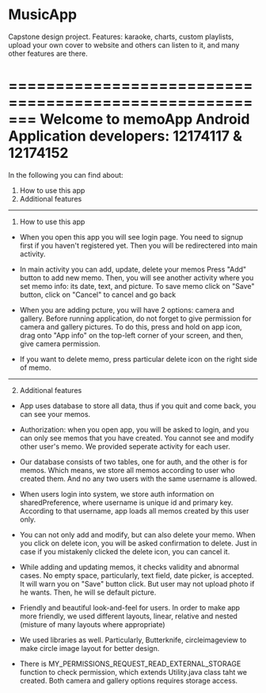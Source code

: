 # MusicApp
Capstone design project. Features: karaoke, charts, custom playlists, upload your own cover to website and others 
can listen to it, and many other features are there.

=======================================================
		     Welcome to memoApp Android Application
		        developers: 12174117 & 12174152
=======================================================

In the following you can find about:

1. How to use this app
2. Additional features

---------------------------------------------------------------------------------

1. How to use this app

* When you open this app you will see login page.
  You need to signup first if you haven't registered yet.
  Then you will be redirectered into main activity.

* In main activity you can add, update, delete your memos
  Press "Add" button to add new memo.
  Then, you will see another activity where you set memo info:
  its date, text, and picture.
  To save memo click on "Save" button, click on "Cancel" to cancel and go back
	    
* When you are adding pcture, you will have 2 options: camera and gallery.
  Before running application, do not forget to give permission for camera and 
  gallery pictures. To do this, press and hold on app icon, drag onto "App info"
  on the top-left corner of your screen, and then, give camera permission.	

* If you want to delete memo, press particular delete icon on the right side of 
  memo.

---------------------------------------------------------------------------------

2. Additional features

* App uses database to store all data, thus if you quit and come back, you can
  see your memos.

* Authorization: when you open app, you will be asked to login, and you can only
  see memos that you have created. You cannot see and modify other user's memo.
  We provided seperate activity for each user.

* Our database consists of two tables, one for auth, and the other is for memos.
  Which means, we store all memos according to user who created them.
  And no any two users with the same username is allowed. 

* When users login into system, we store auth information on sharedPreference,
  where username is unique id and primary key. According to that username,
  app loads all memos created by this user only.

* You can not only add and modify, but can also delete your memo.
  When you click on delete icon, you will be asked confirmation to delete.
  Just in case if you mistakenly clicked the delete icon, you can cancel it.

* While adding and updating memos, it checks validity and abnormal  cases.
  No empty space, particularly, text field, date picker, 
  is accepted. It will warn you on "Save" button click. 
  But user may not upload photo if he wants. Then, he will se default picture.

* Friendly and beautiful look-and-feel for users. In order to make app more
  friendly, we used different layouts, linear, relative and nested (misture
  of many layouts where appropriate)

* We used libraries as well. Particularly, Butterknife, circleimageview to make 
  circle image layout for better design.

* There is MY_PERMISSIONS_REQUEST_READ_EXTERNAL_STORAGE function to check 
  permission, which extends Utility.java class taht we created.
  Both camera and  gallery options requires storage access.
